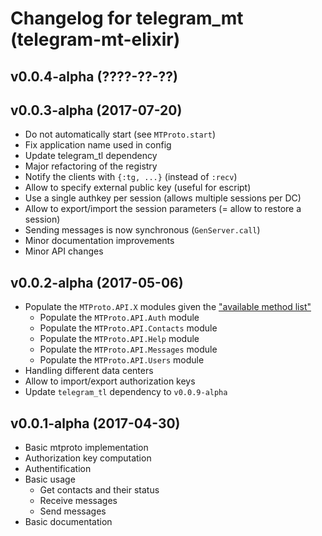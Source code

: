 # Changelog for telegram_mt (telegram-mt-elixir)

## v0.0.4-alpha (????-??-??)

## v0.0.3-alpha (2017-07-20)

* Do not automatically start (see `MTProto.start`)
* Fix application name used in config
* Update telegram_tl dependency
* Major refactoring of the registry
* Notify the clients with `{:tg, ...}` (instead of `:recv`)
* Allow to specify external public key (useful for escript)
* Use a single authkey per session (allows multiple sessions per DC)
* Allow to export/import the session parameters (= allow to restore a session)
* Sending messages is now synchronous (`GenServer.call`)
* Minor documentation improvements
* Minor API changes

## v0.0.2-alpha (2017-05-06)

* Populate the `MTProto.API.X` modules given the
["available method list"](https://core.telegram.org/methods)
  * Populate the `MTProto.API.Auth` module
  * Populate the `MTProto.API.Contacts` module
  * Populate the `MTProto.API.Help` module
  * Populate the `MTProto.API.Messages` module
  * Populate the `MTProto.API.Users` module
* Handling different data centers
* Allow to import/export authorization keys
* Update `telegram_tl` dependency to `v0.0.9-alpha`

## v0.0.1-alpha (2017-04-30)

* Basic mtproto implementation
* Authorization key computation
* Authentification
* Basic usage
  * Get contacts and their status
  * Receive messages
  * Send messages
* Basic documentation
